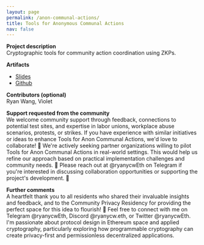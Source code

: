 ```yaml
---
layout: page
permalink: /anon-communal-actions/
title: Tools for Anonymous Communal Actions
nav: false
---
```


**Project description**  
Cryptographic tools for community action coordination using ZKPs.

**Artifacts**

- [Slides](https://pitch.com/v/anon-coordination-k6d4yx)
- [Github](https://github.com/ryanycw/anon-coordination)

**Contributors (optional)**  
Ryan Wang, Violet

**Support requested from the community**  
We welcome community support through feedback, connections to potential test sites, and expertise in labor unions, workplace abuse scenarios, protests, or strikes. If you have experience with similar initiatives or ideas to enhance Tools for Anon Communal Actions, we'd love to collaborate! 🌷
We're actively seeking partner organizations willing to pilot Tools for Anon Communal Actions in real-world settings. This would help us refine our approach based on practical implementation challenges and community needs. 🌺
Please reach out at @ryanycwEth on Telegram if you're interested in discussing collaboration opportunities or supporting the project's development. 🌸

**Further comments**  
A heartfelt thank you to all residents who shared their invaluable insights and feedback, and to the Community Privacy Residency for providing the perfect space for this idea to flourish! 🥰
Feel free to connect with me on Telegram @ryanycwEth, Discord @ryanycw.eth, or Twitter @ryanycwEth. I'm passionate about protocol design in Ethereum space and applied cryptography, particularly exploring how programmable cryptography can create privacy-first and permissionless decentralized applications.
